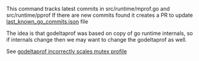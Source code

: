 This command tracks latest commits in src/runtime/mprof.go and src/runtime/pprof
If there are new commits found it creates a PR to update [last_known_go_commits.json](last_known_go_commits.json) file

The idea is that godeltaprof was based on copy of go runtime internals, so if internals change then we may want to change
the godeltaprof as well. 

See [godeltaprof incorrectly scales mutex profile](https://github.com/RiemaLabs/pyroscope-go/issues/47)